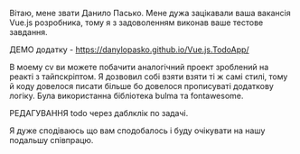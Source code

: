 Вітаю, мене звати Данило Пасько. Мене дужа зацікавали ваша вакансія
Vue.js розробника, тому я з задоволенням виконав ваше тестове завдання.

ДЕМО додатку - https://danylopasko.github.io/Vue.js.TodoApp/

В моему cv ви можете побачити аналогічний проект зроблений на реакті з
тайпскріптом. Я дозвовил собі взяти взяти ті ж самі стилі, тому й коду 
довелося писати більше бо довелося прописуваті додаткову логіку. Була 
використанна бібліотека bulma та fontawesome.

РЕДАГУВАННЯ todo через даблклік по задачі.

Я дуже сподіваюсь що вам сподобалось і буду очікувати на нашу подальшу 
співпрацю.